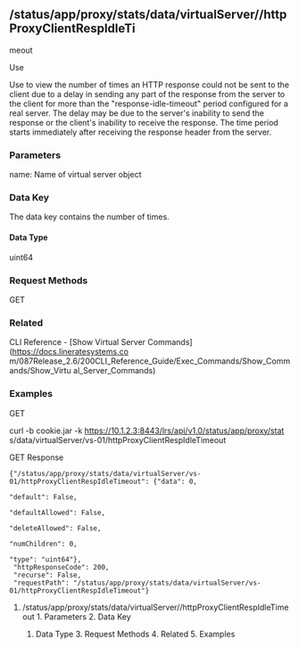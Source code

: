 ## /status/app/proxy/stats/data/virtualServer/<name>/httpProxyClientRespIdleTi
meout

Use

Use to view the number of times an HTTP response could not be sent to the
client due to a delay in sending any part of the response from the server to
the client for more than the "response-idle-timeout" period configured for a
real server. The delay may be due to the server's inability to send the
response or the client's inability to receive the response. The time period
starts immediately after receiving the response header from the server.

### Parameters

name: Name of virtual server object

### Data Key

The data key contains the number of times.

#### Data Type

uint64

### Request Methods

GET

### Related

CLI Reference - [Show Virtual Server Commands](https://docs.lineratesystems.co
m/087Release_2.6/200CLI_Reference_Guide/Exec_Commands/Show_Commands/Show_Virtu
al_Server_Commands)

### Examples

GET

curl -b cookie.jar -k https://10.1.2.3:8443/lrs/api/v1.0/status/app/proxy/stat
s/data/virtualServer/vs-01/httpProxyClientRespIdleTimeout

GET Response

    
    
    {"/status/app/proxy/stats/data/virtualServer/vs-01/httpProxyClientRespIdleTimeout": {"data": 0,
                                                                                       "default": False,
                                                                                       "defaultAllowed": False,
                                                                                       "deleteAllowed": False,
                                                                                       "numChildren": 0,
                                                                                       "type": "uint64"},
     "httpResponseCode": 200,
     "recurse": False,
     "requestPath": "/status/app/proxy/stats/data/virtualServer/vs-01/httpProxyClientRespIdleTimeout"}
    

  1. /status/app/proxy/stats/data/virtualServer/<name>/httpProxyClientRespIdleTimeout
    1. Parameters
    2. Data Key
      1. Data Type
    3. Request Methods
    4. Related
    5. Examples

